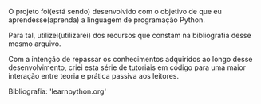   O projeto foi(está sendo) desenvolvido com o objetivo de que eu aprendesse(aprenda) a linguagem de programação Python.
  
  Para tal, utilizei(utilizarei) dos recursos que constam na bibliografia desse mesmo arquivo.
  
  Com a intenção de repassar os conhecimentos adquiridos ao longo desse desenvolvimento, criei esta série de tutoriais em código para uma maior interação entre teoria e prática passiva aos leitores.
  
  Bibliografia:
  'learnpython.org'
  
